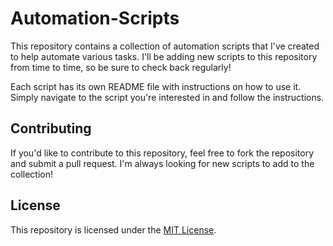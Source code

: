 # Automation-Scripts

This repository contains a collection of automation scripts that I've created to help automate various tasks. I'll be adding new scripts to this repository from time to time, so be sure to check back regularly!

Each script has its own README file with instructions on how to use it. Simply navigate to the script you're interested in and follow the instructions.

## Contributing

If you'd like to contribute to this repository, feel free to fork the repository and submit a pull request. I'm always looking for new scripts to add to the collection!

## License

This repository is licensed under the [MIT License](https://github.com/yourusername/Automation-Scripts/blob/main/LICENSE).
